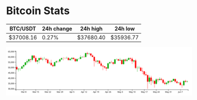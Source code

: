 # Bitcoin Stats

BTC/USDT|24h change|24h high|24h low|
|---|---|---|---|
|$37008.16|0.27%|$37680.40|$35936.77|

<img src="./chart.svg">
